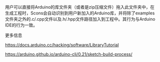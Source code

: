 用户可以直接将Arduino的库文件夹（或者是zip压缩文件）拖入此文件夹中，在生成工程时，Scons会自动识别到用户新加入的Arduino库，并将除了examples文件夹之外的.c/.cpp文件以及.h/.hpp文件路径加入到工程中。其行为与Arduino IDE的行为一致。

更多信息

https://docs.arduino.cc/hacking/software/LibraryTutorial

https://arduino.github.io/arduino-cli/0.21/sketch-build-process/

